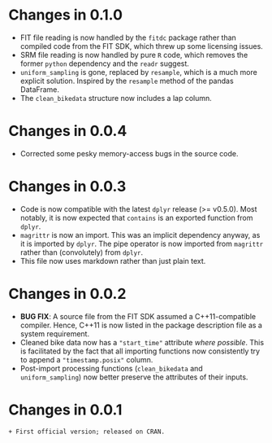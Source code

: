 # Changes in 0.1.0
  + FIT file reading is now handled by the `fitdc` package rather than compiled code from the FIT SDK, which threw up some licensing issues.
  + SRM file reading is now handled by pure `R` code, which removes the former `python` dependency and the `readr` suggest.
  + `uniform_sampling` is gone, replaced by `resample`, which is a much more explicit solution. Inspired by the `resample` method of the pandas DataFrame.
  + The `clean_bikedata` structure now includes a lap column.

# Changes in 0.0.4
  + Corrected some pesky memory-access bugs in the source code.

# Changes in 0.0.3
  + Code is now compatible with the latest `dplyr` release (>= v0.5.0). Most notably, it is now expected that `contains` is an exported function from `dplyr`.
  + `magrittr` is now an import. This was an implicit dependency anyway, as it is imported by `dplyr`. The pipe operator is now imported from `magrittr` rather than (convolutely) from `dplyr`.
  + This file now uses markdown rather than just plain text.

# Changes in 0.0.2
  + **BUG FIX**: A source file from the FIT SDK assumed a C++11-compatible compiler. Hence, C++11 is now listed in the package description file as a system requirement.
  + Cleaned bike data now has a `"start_time"` attribute *where possible*. This is facilitated by the fact that all importing functions now consistently try to append a `"timestamp.posix"` column.
  + Post-import processing functions (`clean_bikedata` and `uniform_sampling`) now better preserve the attributes of their inputs.

# Changes in 0.0.1
	+ First official version; released on CRAN.
